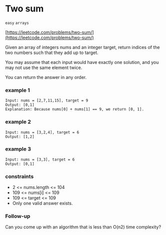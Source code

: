 # Two sum
`easy` `arrays`</br>

[https://leetcode.com/problems/two-sum/](https://leetcode.com/problems/two-sum/)

Given an array of integers nums and an integer target, return indices of the two numbers such that they add up to target.

You may assume that each input would have exactly one solution, and you may not use the same element twice.

You can return the answer in any order.

### example 1
```
Input: nums = [2,7,11,15], target = 9
Output: [0,1]
Explanation: Because nums[0] + nums[1] == 9, we return [0, 1].
```
### example 2
```
Input: nums = [3,2,4], target = 6
Output: [1,2]
```
### example 3
```
Input: nums = [3,3], target = 6
Output: [0,1]
```

### constraints
- 2 <= nums.length <= 104
- 109 <= nums[i] <= 109
- 109 <= target <= 109
- Only one valid answer exists.

### Follow-up
Can you come up with an algorithm that is less than O(n2) time complexity?